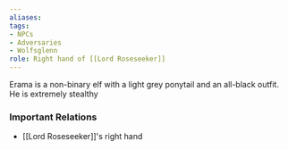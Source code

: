 ```yaml
---
aliases: 
tags: 
- NPCs
- Adversaries
- Wolfsglenn
role: Right hand of [[Lord Roseseeker]]
---
```


Erama is a non-binary elf with a light grey ponytail and an all-black outfit. He is extremely stealthy

### Important Relations
- [[Lord Roseseeker]]'s right hand